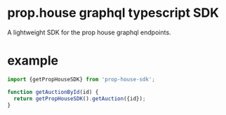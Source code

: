# prop.house graphql typescript SDK

A lightweight SDK for the prop house graphql endpoints.

# example

```ts
import {getPropHouseSDK} from 'prop-house-sdk';

function getAuctionById(id) {
  return getPropHouseSDK().getAuction({id});
}

```